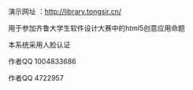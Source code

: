 演示网址 ：http://library.tongsir.cn/

用于参加齐鲁大学生软件设计大赛中的html5创意应用命题


本系统采用人脸认证

作者QQ 1004833686 

作者QQ 4722957
